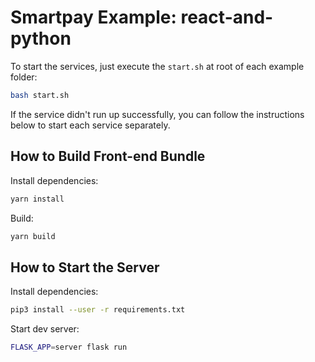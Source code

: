 # Smartpay Example: react-and-python

To start the services, just execute the `start.sh` at root of each example folder:

```bash
bash start.sh
```

If the service didn't run up successfully, you can follow the instructions below to start each service separately.

## How to Build Front-end Bundle

Install dependencies:

```bash
yarn install
```

Build:

```bash
yarn build
```

## How to Start the Server

Install dependencies:

```bash
pip3 install --user -r requirements.txt
```

Start dev server:

```bash
FLASK_APP=server flask run
```
